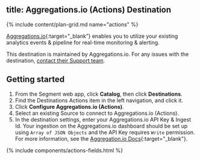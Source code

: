 title: Aggregations.io (Actions) Destination
---

{% include content/plan-grid.md name="actions" %}

[Aggregations.io](https://aggregations.io/?utm_source=segmentio&utm_medium=docs&utm_campaign=partners){:target="_blank”} enables you to utilize your existing analytics events & pipeline for real-time monitoring & alerting.

This destination is maintained by Aggregations.io. For any issues with the destination, [contact their Support team](mailto:help@aggregations.io).

## Getting started

1. From the Segment web app, click **Catalog**, then click **Destinations**.
2. Find the Destinations Actions item in the left navigation, and click it.
3. Click **Configure Aggregations.io (Actions)**.
4. Select an existing Source to connect to Aggregations.io (Actions).
5. In the destination settings, enter your Aggregations.io API Key & Ingest Id. Your ingestion on the Aggregations.io dashboard should be set up using `Array of JSON Objects` and the API Key requires `Write` permission.  For more information, see the [Aggregation.io Docs](https://aggregations.io/docs/ingesting-data/create-an-ingest){:target="_blank"}.

{% include components/actions-fields.html %}


